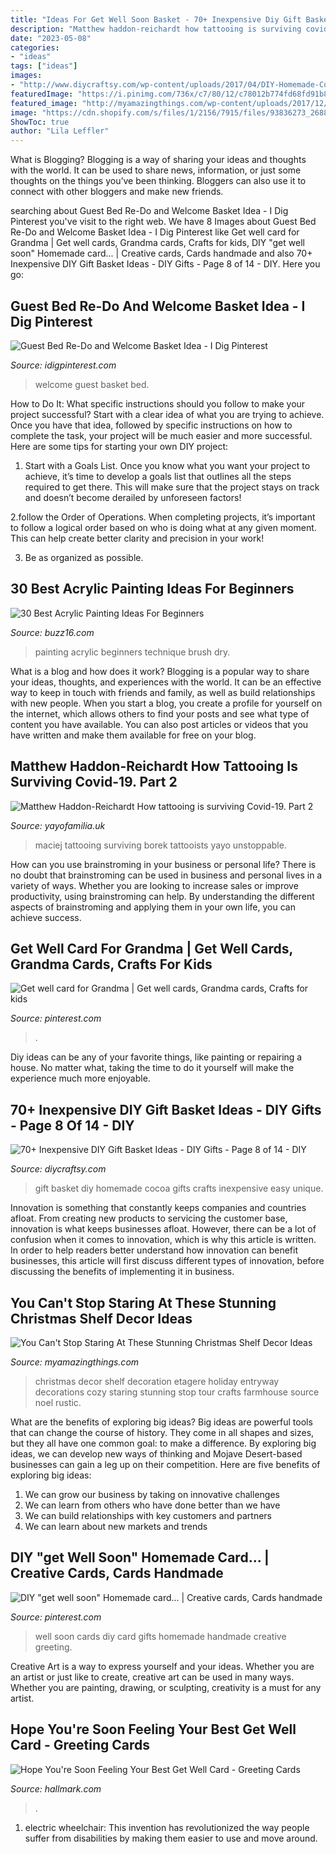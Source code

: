 ```yaml
---
title: "Ideas For Get Well Soon Basket - 70+ Inexpensive Diy Gift Basket Ideas"
description: "Matthew haddon-reichardt how tattooing is surviving covid-19. part 2"
date: "2023-05-08"
categories:
- "ideas"
tags: ["ideas"]
images:
- "http://www.diycraftsy.com/wp-content/uploads/2017/04/DIY-Homemade-Cocoa-Gift-Basket.jpg"
featuredImage: "https://i.pinimg.com/736x/c7/80/12/c78012b774fd68fd91b87deda25a2a5b--get-well-cards-preschool-projects.jpg"
featured_image: "http://myamazingthings.com/wp-content/uploads/2017/12/christmas-shelf-decor-4-.jpg"
image: "https://cdn.shopify.com/s/files/1/2156/7915/files/93836273_2688846224730820_7482007942175129600_n_c092e001-080e-4917-9ef2-9949c5e0995d_large.jpg?v=1591204186"
ShowToc: true
author: "Lila Leffler"
---
```



What is Blogging?
Blogging is a way of sharing your ideas and thoughts with the world. It can be used to share news, information, or just some thoughts on the things you’ve been thinking. Bloggers can also use it to connect with other bloggers and make new friends.

	

		
searching about Guest Bed Re-Do and Welcome Basket Idea - I Dig Pinterest you've visit to the right web. We have 8 Images about Guest Bed Re-Do and Welcome Basket Idea - I Dig Pinterest like Get well card for Grandma | Get well cards, Grandma cards, Crafts for kids, DIY &quot;get well soon&quot; Homemade card... | Creative cards, Cards handmade and also 70+ Inexpensive DIY Gift Basket Ideas - DIY Gifts - Page 8 of 14 - DIY. Here you go:
		
    
## Guest Bed Re-Do And Welcome Basket Idea - I Dig Pinterest

<img loading=lazy src="https://www.idigpinterest.com/wp-content/uploads/2016/10/hero-image1.jpg" onerror="this.onerror=null;this.src='https://tse3.mm.bing.net/th?id=OIP.57gbcODkyEs15iUXXzXG6wAAAA&amp;pid=15.1';" alt="Guest Bed Re-Do and Welcome Basket Idea - I Dig Pinterest">

_Source: idigpinterest.com_

>welcome guest basket bed. 

	

How to Do It: What specific instructions should you follow to make your project successful?
Start with a clear idea of what you are trying to achieve. Once you have that idea, followed by specific instructions on how to complete the task, your project will be much easier and more successful. Here are some tips for starting your own DIY project:
1. Start with a Goals List. Once you know what you want your project to achieve, it’s time to develop a goals list that outlines all the steps required to get there. This will make sure that the project stays on track and doesn’t become derailed by unforeseen factors!

2.follow the Order of Operations. When completing projects, it’s important to follow a logical order based on who is doing what at any given moment. This can help create better clarity and precision in your work!

3. Be as organized as possible.

    
## 30 Best Acrylic Painting Ideas For Beginners

<img loading=lazy src="http://buzz16.com/wp-content/uploads/2016/06/30-Best-acrylic-painting-ideas-For-Beginners-6.jpg" onerror="this.onerror=null;this.src='https://tse2.mm.bing.net/th?id=OIP.2xNiqjRnckJrs62vgTSCMgHaJ3&amp;pid=15.1';" alt="30 Best Acrylic Painting Ideas For Beginners">

_Source: buzz16.com_

>painting acrylic beginners technique brush dry. 

	

What is a blog and how does it work?
Blogging is a popular way to share your ideas, thoughts, and experiences with the world. It can be an effective way to keep in touch with friends and family, as well as build relationships with new people. When you start a blog, you create a profile for yourself on the internet, which allows others to find your posts and see what type of content you have available. You can also post articles or videos that you have written and make them available for free on your blog.

    
## Matthew Haddon-Reichardt How Tattooing Is Surviving Covid-19. Part 2

<img loading=lazy src="https://cdn.shopify.com/s/files/1/2156/7915/files/93836273_2688846224730820_7482007942175129600_n_c092e001-080e-4917-9ef2-9949c5e0995d_large.jpg?v=1591204186" onerror="this.onerror=null;this.src='https://tse1.mm.bing.net/th?id=OIP.47eO0BP8f0mHAASZF5IlWwAAAA&amp;pid=15.1';" alt="Matthew Haddon-Reichardt How tattooing is surviving Covid-19. Part 2">

_Source: yayofamilia.uk_

>maciej tattooing surviving borek tattooists yayo unstoppable. 

	

How can you use brainstroming in your business or personal life?
There is no doubt that brainstroming can be used in business and personal lives in a variety of ways. Whether you are looking to increase sales or improve productivity, using brainstroming can help. By understanding the different aspects of brainstroming and applying them in your own life, you can achieve success.

    
## Get Well Card For Grandma | Get Well Cards, Grandma Cards, Crafts For Kids

<img loading=lazy src="https://i.pinimg.com/736x/c7/80/12/c78012b774fd68fd91b87deda25a2a5b--get-well-cards-preschool-projects.jpg" onerror="this.onerror=null;this.src='https://tse4.mm.bing.net/th?id=OIP.f5b-qjPRNC8LfO3C8oh0YAAAAA&amp;pid=15.1';" alt="Get well card for Grandma | Get well cards, Grandma cards, Crafts for kids">

_Source: pinterest.com_

>. 

	

Diy ideas can be any of your favorite things, like painting or repairing a house. No matter what, taking the time to do it yourself will make the experience much more enjoyable.

    
## 70+ Inexpensive DIY Gift Basket Ideas - DIY Gifts - Page 8 Of 14 - DIY

<img loading=lazy src="http://www.diycraftsy.com/wp-content/uploads/2017/04/DIY-Homemade-Cocoa-Gift-Basket.jpg" onerror="this.onerror=null;this.src='https://tse4.mm.bing.net/th?id=OIP.xqk6cTlgDHyvwGp1hrEW0AHaLJ&amp;pid=15.1';" alt="70+ Inexpensive DIY Gift Basket Ideas - DIY Gifts - Page 8 of 14 - DIY">

_Source: diycraftsy.com_

>gift basket diy homemade cocoa gifts crafts inexpensive easy unique. 

	

Innovation is something that constantly keeps companies and countries afloat. From creating new products to servicing the customer base, innovation is what keeps businesses afloat. However, there can be a lot of confusion when it comes to innovation, which is why this article is written. In order to help readers better understand how innovation can benefit businesses, this article will first discuss different types of innovation, before discussing the benefits of implementing it in business.

    
## You Can&#039;t Stop Staring At These Stunning Christmas Shelf Decor Ideas

<img loading=lazy src="http://myamazingthings.com/wp-content/uploads/2017/12/christmas-shelf-decor-4-.jpg" onerror="this.onerror=null;this.src='https://tse3.mm.bing.net/th?id=OIP._CG7Wx0Id1D7v5Zf-oFhzgHaOn&amp;pid=15.1';" alt="You Can&#039;t Stop Staring At These Stunning Christmas Shelf Decor Ideas">

_Source: myamazingthings.com_

>christmas decor shelf decoration etagere holiday entryway decorations cozy staring stunning stop tour crafts farmhouse source noel rustic. 

	

What are the benefits of exploring big ideas?
Big ideas are powerful tools that can change the course of history. They come in all shapes and sizes, but they all have one common goal: to make a difference. By exploring big ideas, we can develop new ways of thinking and Mojave Desert-based businesses can gain a leg up on their competition. Here are five benefits of exploring big ideas: 
1. We can grow our business by taking on innovative challenges
2. We can learn from others who have done better than we have
3. We can build relationships with key customers and partners
4. We can learn about new markets and trends

    
## DIY &quot;get Well Soon&quot; Homemade Card... | Creative Cards, Cards Handmade

<img loading=lazy src="https://i.pinimg.com/736x/d3/f7/ee/d3f7ee0022ecb9f4b5d03c94dd9ca892--homemade-cards-homemade-gifts.jpg" onerror="this.onerror=null;this.src='https://tse4.mm.bing.net/th?id=OIP.R7_Ls0060euu3pCN0pKipAHaJ3&amp;pid=15.1';" alt="DIY &quot;get well soon&quot; Homemade card... | Creative cards, Cards handmade">

_Source: pinterest.com_

>well soon cards diy card gifts homemade handmade creative greeting. 

	

Creative Art is a way to express yourself and your ideas. Whether you are an artist or just like to create, creative art can be used in many ways. Whether you are painting, drawing, or sculpting, creativity is a must for any artist.

    
## Hope You&#039;re Soon Feeling Your Best Get Well Card - Greeting Cards

<img loading=lazy src="https://www.hallmark.com/dw/image/v2/AALB_PRD/on/demandware.static/-/Sites-hallmark-master/default/dwfe6ff66f/images/finished-goods/Watercolor-Flowers-Get-Well-Card_459C3131_04.jpg?sw=1200&amp;sh=1200&amp;sm=fit" onerror="this.onerror=null;this.src='https://tse4.mm.bing.net/th?id=OIP.ByRfLNC49JBPaHDDeyjckwHaHa&amp;pid=15.1';" alt="Hope You&#039;re Soon Feeling Your Best Get Well Card - Greeting Cards">

_Source: hallmark.com_

>. 

	

1) electric wheelchair: This invention has revolutionized the way people suffer from disabilities by making them easier to use and move around.

